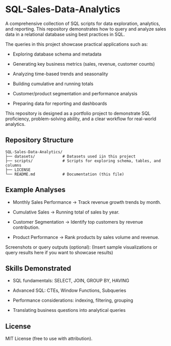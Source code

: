 # SQL-Sales-Data-Analytics

A comprehensive collection of SQL scripts for data exploration, analytics, and reporting. This repository demonstrates how to query and analyze sales data in a relational database using best practices in SQL.


The queries in this project showcase practical applications such as:

  - Exploring database schema and metadata

  - Generating key business metrics (sales, revenue, customer counts)

  - Analyzing time-based trends and seasonality

  - Building cumulative and running totals

  - Customer/product segmentation and performance analysis

  - Preparing data for reporting and dashboards
    

This repository is designed as a portfolio project to demonstrate SQL proficiency, problem-solving ability, and a clear workflow for real-world analytics.

## Repository Structure

```
SQL-Sales-Data-Analytics/
├── datasets/            # Datasets used iin this project
├── scripts/             # Scripts for exploring schema, tables, and columns
├── LICENSE
└── README.md            # Documentation (this file)
```

## Example Analyses

- Monthly Sales Performance → Track revenue growth trends by month.

- Cumulative Sales → Running total of sales by year.

- Customer Segmentation → Identify top customers by revenue contribution.

- Product Performance → Rank products by sales volume and revenue.

Screenshots or query outputs (optional):
(Insert sample visualizations or query results here if you want to showcase results)

## Skills Demonstrated

- SQL fundamentals: SELECT, JOIN, GROUP BY, HAVING

- Advanced SQL: CTEs, Window Functions, Subqueries

- Performance considerations: indexing, filtering, grouping

- Translating business questions into analytical queries

## License

MIT License (free to use with attribution).

